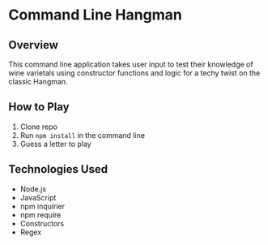 # Command Line Hangman

## Overview
This command line application takes user input to test their knowledge of wine varietals using constructor functions and logic for a techy twist on the classic Hangman. 

## How to Play
1. Clone repo
2. Run `npm install` in the command line
3. Guess a letter to play

## Technologies Used
* Node.js
* JavaScript
* npm inquirier
* npm require
* Constructors
* Regex
